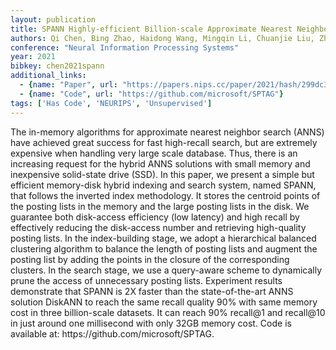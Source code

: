 ```yaml
---
layout: publication
title: SPANN Highly-efficient Billion-scale Approximate Nearest Neighborhood Search
authors: Qi Chen, Bing Zhao, Haidong Wang, Mingqin Li, Chuanjie Liu, Zhiyong Zheng, Mao Yang, Jingdong Wang
conference: "Neural Information Processing Systems"
year: 2021
bibkey: chen2021spann
additional_links:
  - {name: "Paper", url: "https://papers.nips.cc/paper/2021/hash/299dc35e747eb77177d9cea10a802da2-Abstract.html"}
  - {name: "Code", url: "https://github.com/microsoft/SPTAG"}
tags: ['Has Code', 'NEURIPS', 'Unsupervised']
---
```

<p>The in-memory algorithms for approximate nearest neighbor search
(ANNS) have achieved great success for fast high-recall search, but are
extremely expensive when handling very large scale database. Thus, there
is an increasing request for the hybrid ANNS solutions with small memory
and inexpensive solid-state drive (SSD). In this paper, we present a
simple but efficient memory-disk hybrid indexing and search system,
named SPANN, that follows the inverted index methodology. It stores the
centroid points of the posting lists in the memory and the large posting
lists in the disk. We guarantee both disk-access efficiency (low
latency) and high recall by effectively reducing the disk-access number
and retrieving high-quality posting lists. In the index-building stage,
we adopt a hierarchical balanced clustering algorithm to balance the
length of posting lists and augment the posting list by adding the
points in the closure of the corresponding clusters. In the search
stage, we use a query-aware scheme to dynamically prune the access of
unnecessary posting lists. Experiment results demonstrate that SPANN is
2X faster than the state-of-the-art ANNS solution DiskANN to reach the
same recall quality 90% with same memory cost in three billion-scale
datasets. It can reach 90% recall@1 and recall@10 in just around one
millisecond with only 32GB memory cost. Code is available at:
https://github.com/microsoft/SPTAG.</p>
